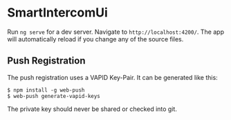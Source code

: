 # SmartIntercomUi

Run `ng serve` for a dev server. Navigate to `http://localhost:4200/`. The app will automatically reload if you change any of the source files.

## Push Registration

The push registration uses a VAPID Key-Pair. It can be generated like this:

```
$ npm install -g web-push
$ web-push generate-vapid-keys
```

The private key should never be shared or checked into git.
